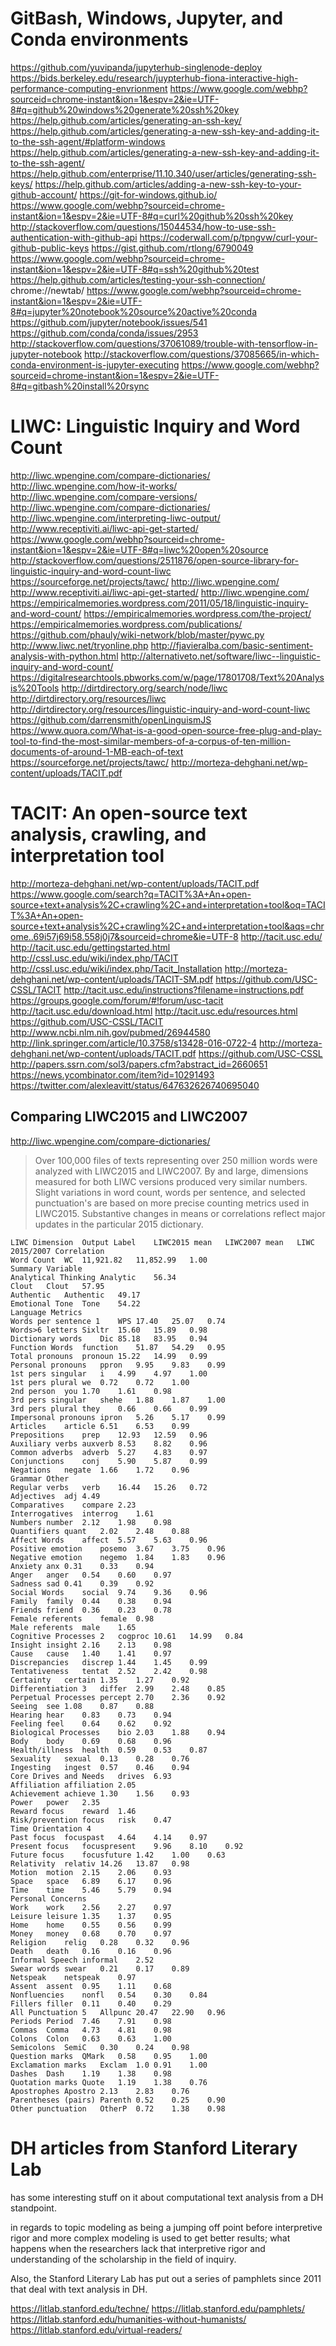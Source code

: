 # GitBash, Windows, Jupyter, and Conda environments
https://github.com/yuvipanda/jupyterhub-singlenode-deploy
https://bids.berkeley.edu/research/juypterhub-fiona-interactive-high-performance-computing-envrionment
https://www.google.com/webhp?sourceid=chrome-instant&ion=1&espv=2&ie=UTF-8#q=github%20windows%20generate%20ssh%20key
https://help.github.com/articles/generating-an-ssh-key/
https://help.github.com/articles/generating-a-new-ssh-key-and-adding-it-to-the-ssh-agent/#platform-windows
https://help.github.com/articles/generating-a-new-ssh-key-and-adding-it-to-the-ssh-agent/
https://help.github.com/enterprise/11.10.340/user/articles/generating-ssh-keys/
https://help.github.com/articles/adding-a-new-ssh-key-to-your-github-account/
https://git-for-windows.github.io/
https://www.google.com/webhp?sourceid=chrome-instant&ion=1&espv=2&ie=UTF-8#q=curl%20github%20ssh%20key
http://stackoverflow.com/questions/15044534/how-to-use-ssh-authentication-with-github-api
https://coderwall.com/p/tpngvw/curl-your-github-public-keys
https://gist.github.com/rtlong/6790049
https://www.google.com/webhp?sourceid=chrome-instant&ion=1&espv=2&ie=UTF-8#q=ssh%20github%20test
https://help.github.com/articles/testing-your-ssh-connection/
chrome://newtab/
https://www.google.com/webhp?sourceid=chrome-instant&ion=1&espv=2&ie=UTF-8#q=jupyter%20notebook%20source%20active%20conda
https://github.com/jupyter/notebook/issues/541
https://github.com/conda/conda/issues/2953
http://stackoverflow.com/questions/37061089/trouble-with-tensorflow-in-jupyter-notebook
http://stackoverflow.com/questions/37085665/in-which-conda-environment-is-jupyter-executing
https://www.google.com/webhp?sourceid=chrome-instant&ion=1&espv=2&ie=UTF-8#q=gitbash%20install%20rsync

# LIWC: Linguistic Inquiry and Word Count
http://liwc.wpengine.com/compare-dictionaries/
http://liwc.wpengine.com/how-it-works/
http://liwc.wpengine.com/compare-versions/
http://liwc.wpengine.com/compare-dictionaries/
http://liwc.wpengine.com/interpreting-liwc-output/
http://www.receptiviti.ai/liwc-api-get-started/
https://www.google.com/webhp?sourceid=chrome-instant&ion=1&espv=2&ie=UTF-8#q=liwc%20open%20source
http://stackoverflow.com/questions/2511876/open-source-library-for-linguistic-inquiry-and-word-count-liwc
https://sourceforge.net/projects/tawc/
http://liwc.wpengine.com/
http://www.receptiviti.ai/liwc-api-get-started/
http://liwc.wpengine.com/
https://empiricalmemories.wordpress.com/2011/05/18/linguistic-inquiry-and-word-count/
https://empiricalmemories.wordpress.com/the-project/
https://empiricalmemories.wordpress.com/publications/
https://github.com/phauly/wiki-network/blob/master/pywc.py
http://www.liwc.net/tryonline.php
http://fjavieralba.com/basic-sentiment-analysis-with-python.html
http://alternativeto.net/software/liwc--linguistic-inquiry-and-word-count/
https://digitalresearchtools.pbworks.com/w/page/17801708/Text%20Analysis%20Tools
http://dirtdirectory.org/search/node/liwc
http://dirtdirectory.org/resources/liwc
http://dirtdirectory.org/resources/linguistic-inquiry-and-word-count-liwc
https://github.com/darrensmith/openLinguismJS
https://www.quora.com/What-is-a-good-open-source-free-plug-and-play-tool-to-find-the-most-similar-members-of-a-corpus-of-ten-million-documents-of-around-1-MB-each-of-text
https://sourceforge.net/projects/tawc/
http://morteza-dehghani.net/wp-content/uploads/TACIT.pdf

# TACIT: An open-source text analysis, crawling, and interpretation tool
http://morteza-dehghani.net/wp-content/uploads/TACIT.pdf
https://www.google.com/search?q=TACIT%3A+An+open-source+text+analysis%2C+crawling%2C+and+interpretation+tool&oq=TACIT%3A+An+open-source+text+analysis%2C+crawling%2C+and+interpretation+tool&aqs=chrome..69i57j69i58.558j0j7&sourceid=chrome&ie=UTF-8
http://tacit.usc.edu/
http://tacit.usc.edu/gettingstarted.html
http://cssl.usc.edu/wiki/index.php/TACIT
http://cssl.usc.edu/wiki/index.php/Tacit_Installation
http://morteza-dehghani.net/wp-content/uploads/TACIT-SM.pdf
https://github.com/USC-CSSL/TACIT
http://tacit.usc.edu/instructions?filename=instructions.pdf
https://groups.google.com/forum/#!forum/usc-tacit
http://tacit.usc.edu/download.html
http://tacit.usc.edu/resources.html
https://github.com/USC-CSSL/TACIT
http://www.ncbi.nlm.nih.gov/pubmed/26944580
http://link.springer.com/article/10.3758/s13428-016-0722-4
http://morteza-dehghani.net/wp-content/uploads/TACIT.pdf
https://github.com/USC-CSSL
http://papers.ssrn.com/sol3/papers.cfm?abstract_id=2660651
https://news.ycombinator.com/item?id=10291493
https://twitter.com/alexleavitt/status/647632626740695040

## Comparing LIWC2015 and LIWC2007
http://liwc.wpengine.com/compare-dictionaries/

> Over 100,000 files of texts representing over 250 million words were analyzed with LIWC2015 and LIWC2007. By and large, dimensions measured for both LIWC versions produced very similar numbers. Slight variations in word count, words per sentence, and selected punctuation's are based on more precise counting metrics used in LIWC2015. Substantive changes in means or correlations reflect major updates in the particular 2015 dictionary.


    LIWC Dimension	Output Label	LIWC2015 mean	LIWC2007 mean	LIWC 2015/2007 Correlation
    Word Count	WC	11,921.82	11,852.99	1.00
    Summary Variable
    Analytical Thinking	Analytic	56.34
    Clout	Clout	57.95
    Authentic	Authentic	49.17
    Emotional Tone	Tone	54.22
    Language Metrics
    Words per sentence 1	WPS	17.40	25.07	0.74
    Words>6 letters	Sixltr	15.60	15.89	0.98
    Dictionary words	Dic	85.18	83.95	0.94
    Function Words	function	51.87	54.29	0.95
    Total pronouns	pronoun	15.22	14.99	0.99
    Personal pronouns	ppron	9.95	9.83	0.99
    1st pers singular	i	4.99	4.97	1.00
    1st pers plural	we	0.72	0.72	1.00
    2nd person	you	1.70	1.61	0.98
    3rd pers singular	shehe	1.88	1.87	1.00
    3rd pers plural	they	0.66	0.66	0.99
    Impersonal pronouns	ipron	5.26	5.17	0.99
    Articles	article	6.51	6.53	0.99
    Prepositions	prep	12.93	12.59	0.96
    Auxiliary verbs	auxverb	8.53	8.82	0.96
    Common adverbs	adverb	5.27	4.83	0.97
    Conjunctions	conj	5.90	5.87	0.99
    Negations	negate	1.66	1.72	0.96
    Grammar Other
    Regular verbs	verb	16.44	15.26	0.72
    Adjectives	adj	4.49
    Comparatives	compare	2.23
    Interrogatives	interrog	1.61
    Numbers	number	2.12	1.98	0.98
    Quantifiers	quant	2.02	2.48	0.88
    Affect Words	affect	5.57	5.63	0.96
    Positive emotion	posemo	3.67	3.75	0.96
    Negative emotion	negemo	1.84	1.83	0.96
    Anxiety	anx	0.31	0.33	0.94
    Anger	anger	0.54	0.60	0.97
    Sadness	sad	0.41	0.39	0.92
    Social Words	social	9.74	9.36	0.96
    Family	family	0.44	0.38	0.94
    Friends	friend	0.36	0.23	0.78
    Female referents	female	0.98
    Male referents	male	1.65
    Cognitive Processes 2	cogproc	10.61	14.99	0.84
    Insight	insight	2.16	2.13	0.98
    Cause	cause	1.40	1.41	0.97
    Discrepancies	discrep	1.44	1.45	0.99
    Tentativeness	tentat	2.52	2.42	0.98
    Certainty	certain	1.35	1.27	0.92
    Differentiation 3	differ	2.99	2.48	0.85
    Perpetual Processes	percept	2.70	2.36	0.92
    Seeing	see	1.08	0.87	0.88
    Hearing	hear	0.83	0.73	0.94
    Feeling	feel	0.64	0.62	0.92
    Biological Processes	bio	2.03	1.88	0.94
    Body	body	0.69	0.68	0.96
    Health/illness	health	0.59	0.53	0.87
    Sexuality	sexual	0.13	0.28	0.76
    Ingesting	ingest	0.57	0.46	0.94
    Core Drives and Needs	drives	6.93
    Affiliation	affiliation	2.05
    Achievement	achieve	1.30	1.56	0.93
    Power	power	2.35
    Reward focus	reward	1.46
    Risk/prevention focus	risk	0.47
    Time Orientation 4
    Past focus	focuspast	4.64	4.14	0.97
    Present focus	focuspresent	9.96	8.10	0.92
    Future focus	focusfuture	1.42	1.00	0.63
    Relativity	relativ	14.26	13.87	0.98
    Motion	motion	2.15	2.06	0.93
    Space	space	6.89	6.17	0.96
    Time	time	5.46	5.79	0.94
    Personal Concerns
    Work	work	2.56	2.27	0.97
    Leisure	leisure	1.35	1.37	0.95
    Home	home	0.55	0.56	0.99
    Money	money	0.68	0.70	0.97
    Religion	relig	0.28	0.32	0.96
    Death	death	0.16	0.16	0.96
    Informal Speech	informal	2.52
    Swear words	swear	0.21	0.17	0.89
    Netspeak	netspeak	0.97
    Assent	assent	0.95	1.11	0.68
    Nonfluencies	nonfl	0.54	0.30	0.84
    Fillers	filler	0.11	0.40	0.29
    All Punctuation 5	Allpunc	20.47	22.90	0.96
    Periods	Period	7.46	7.91	0.98
    Commas	Comma	4.73	4.81	0.98
    Colons	Colon	0.63	0.63	1.00
    Semicolons	SemiC	0.30	0.24	0.98
    Question marks	QMark	0.58	0.95	1.00
    Exclamation marks	Exclam	1.0	0.91	1.00
    Dashes	Dash	1.19	1.38	0.98
    Quotation marks	Quote	1.19	1.38	0.76
    Apostrophes	Apostro	2.13	2.83	0.76
    Parentheses (pairs)	Parenth	0.52	0.25	0.90
    Other punctuation	OtherP	0.72	1.38	0.98

# DH articles from Stanford Literary Lab
has some interesting stuff on it about computational text analysis from a DH standpoint.

in regards to topic modeling as being a jumping off point before interpretive rigor and more complex modeling is used to get better results; what happens when the researchers lack that interpretive rigor and understanding of the scholarship in the field of inquiry.

Also, the Stanford Literary Lab has put out a series of pamphlets since 2011 that deal with text analysis in DH.

https://litlab.stanford.edu/techne/
https://litlab.stanford.edu/pamphlets/
https://litlab.stanford.edu/humanities-without-humanists/
https://litlab.stanford.edu/virtual-readers/
